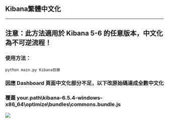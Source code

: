 ## Kibana繁體中文化

---
## 注意：此方法適用於 Kibana 5-6 的任意版本，中文化為不可逆流程！


### 使用方法：
```
python main.py Kibana目錄
```

### 因應 Dashboard 頁面中文化部分不足，以下改原始碼達成全數中文化
### 覆蓋 your.path\kibana-6.5.4-windows-x86_64\optimize\bundles\commons.bundle.js

![](https://github.com/snan0825/kibana-6.5.4_hanization/image/dashboard.png)
